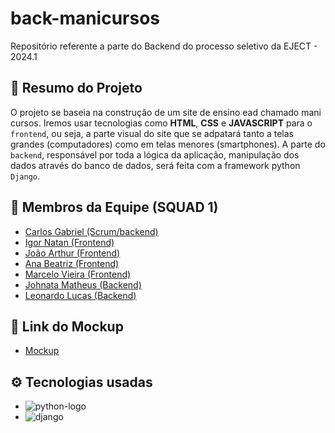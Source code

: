 # back-manicursos
Repositório referente a parte do Backend do processo seletivo da EJECT - 2024.1

## 📝 Resumo do Projeto

O projeto se baseia na construção de um site de ensino ead chamado mani cursos. Iremos usar tecnologias como **HTML**, **CSS** e **JAVASCRIPT** para o `frontend`, ou seja, a parte visual do site que se adpatará tanto a telas grandes (computadores) como em telas menores (smartphones). A parte do `backend`, responsável por toda a lógica da aplicação, manipulação dos dados através do banco de dados, será feita com a framework python `Django`.

## 👤 Membros da Equipe (SQUAD 1)
- [Carlos Gabriel (Scrum/backend)](https://github.com/CarlosG18)
- [Igor Natan (Frontend)](https://github.com/)
- [João Arthur (Frontend)](https://github.com/jagaldino)
- [Ana Beatriz (Frontend)](https://github.com/beatrizcabralp)
- [Marcelo Vieira (Frontend)](https://github.com/)
- [Johnata Matheus (Backend)](https://github.com/)
- [Leonardo Lucas (Backend)](https://github.com/)

## 🎨 Link do Mockup

- [Mockup](https://www.figma.com/file/s8adR5JyxpsAfT7NJseBte/mockup-prosempre-2024.1---fronts-%26-backs?type=design&node-id=0%3A1&mode=design&t=5mqZBQKmnrPcQxoi-1)

## ⚙️ Tecnologias usadas

- ![python-logo](https://img.shields.io/badge/python-3.10.12-grey?style=for-the-badge&logo=python&logoColor=white)
- ![django](https://img.shields.io/badge/django-228B22-5.0.3-228B22?style=for-the-badge&logo=django)

